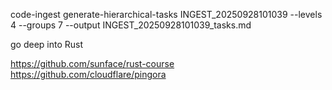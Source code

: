 code-ingest generate-hierarchical-tasks INGEST_20250928101039 --levels 4 --groups 7 --output INGEST_20250928101039_tasks.md

go deep into Rust



https://github.com/sunface/rust-course
https://github.com/cloudflare/pingora



